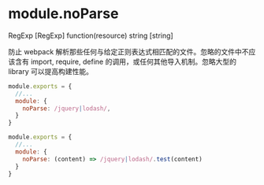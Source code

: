 # module.noParse
RegExp [RegExp] function(resource) string [string]

防止 webpack 解析那些任何与给定正则表达式相匹配的文件。忽略的文件中不应该含有 import, require, define 的调用，或任何其他导入机制。忽略大型的 library 可以提高构建性能。

```js
module.exports = {
  //...
  module: {
    noParse: /jquery|lodash/,
  }
}
```
```js
module.exports = {
  //...
  module: {
    noParse: (content) => /jquery|lodash/.test(content)
  }
}
```